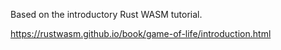 Based on the introductory Rust WASM tutorial.

https://rustwasm.github.io/book/game-of-life/introduction.html

